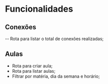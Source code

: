 # Funcionalidades

## Conexões

-- Rota para listar o total de conexões realizadas;

## Aulas

- Rota para criar aula;
- Rota para listar aulas;
- Filtrar por matéria, dia da semana e horário;
